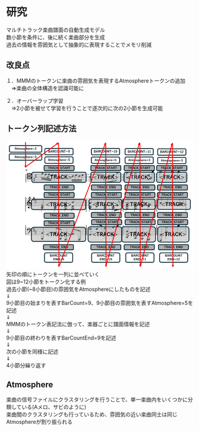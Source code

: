 # 研究
マルチトラック楽曲譜面の自動生成モデル<br>
数小節を条件に、後に続く楽曲部分を生成<br>
過去の情報を雰囲気として抽象的に表現することでメモリ削減<br>

## 改良点
１．MMMのトークンに楽曲の雰囲気を表現するAtmosphereトークンの追加<br>
　⇒楽曲の全体構造を認識可能に<br>
 
２．オーバーラップ学習<br>
　⇒2小節を被せて学習を行うことで逐次的に次の2小節を生成可能<br>

## トークン列記述方法
![Logo](images/Create_token.png)
矢印の順にトークンを一列に並べていく<br>
図は9~12小節をトークン化する例<br>
過去小節(~8小節目)の雰囲気をAtmosphereにしたものを記述<br>
⇓<br>
9小節目の始まりを表すBarCount=9、9小節目の雰囲気を表すAtmosphere=5を記述<br>
⇓<br>
MMMのトークン表記法に倣って、楽器ごとに譜面情報を記述<br>
⇓<br>
9小節目の終わりを表すBarCountEnd=9を記述<br>
⇓<br>
次の小節を同様に記述<br>
⇓<br>
4小節分繰り返す<br>

## Atmosphere
楽曲の信号ファイルにクラスタリングを行うことで、単一楽曲内をいくつかに分類している(Aメロ、サビのように)<br>
楽曲間のクラスタリングも行っているため、雰囲気の近い楽曲同士は同じAtmosphereが割り振られる<br>
